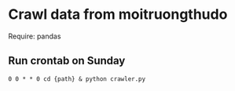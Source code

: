 # Crawl data from moitruongthudo
Require: pandas

## Run crontab on Sunday
```
0 0 * * 0 cd {path} & python crawler.py
```